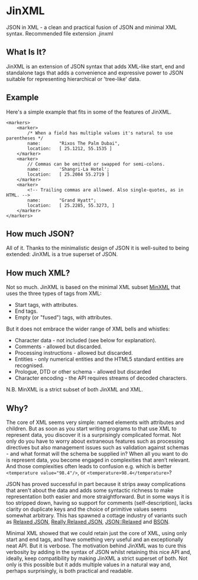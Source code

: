 # JinXML

JSON in XML - a clean and practical fusion of JSON and minimal XML syntax. Recommended file extension .jinxml

## What Is It?

JinXML is an extension of JSON syntax that adds XML-like start, end and standalone tags that adds a convenience and expressive power to JSON suitable for representing hierarchical or 'tree-like' data. 

## Example

Here's a simple example that fits in some of the features of JinXML.
```
<markers> 
    <marker>
        /* When a field has multiple values it's natural to use parentheses */
        name:       "Rixos The Palm Dubai",
        location:   [ 25.1212, 55.1535 ]
    </marker>
    <marker>
        // Commas can be omitted or swapped for semi-colons. 
        name:       'Shangri-La Hotel';
        location:   [ 25.2084 55.2719 ]
    </marker>
    <marker>
        <!-- Trailing commas are allowed. Also single-quotes, as in HTML. -->
        name:       "Grand Hyatt";
        location:   [ 25.2285, 55.3273, ]
    </marker>
</markers>
```

## How much JSON?

All of it. Thanks to the minimalistic design of JSON it is well-suited to being extended: JinXML is a true superset of JSON.

## How much XML?

Not so much. JinXML is based on the minimal XML subset [MinXML](https://github.com/sfkleach/MinXML) that uses the three types of tags from XML:

* Start tags, with attributes.
* End tags.
* Empty (or "fused") tags, with attributes.

But it does not embrace the wider range of XML bells and whistles:

* Character data - not included (see below for explanation).
* Comments - allowed but discarded.
* Processing instructions - allowed but discarded.
* Entities - only numerical entities and the HTML5 standard entities are recognised.
* Prologue, DTD or other schema - allowed but discarded
* Character encoding - the API requires streams of decoded characters.

N.B. MinXML is a strict subset of both JinXML and XML.

## Why?

The core of XML seems very simple: named elements with attributes and children. But as soon as you start writing programs to that use XML to represent data, you discover it is a surprisingly complicated format. Not only do you have to worry about extraneous features such as processing directives but also management issues such as validation against schemas -  and what format will the schema be supplied in? When all you want to do is represent data, you become engaged in complexities that aren’t relevant. And those complexities often leads to confusion e.g. which is better ```<temperature value="98.4"/>```, or ```<temperature>98.4</temperature>```?

JSON has proved successful in part because it strips away complications that aren't about the data and adds some syntactic richness to make representation both easier and more straightforward. But in some ways it is too stripped down, having so support for comments (self-description), lacks clarity on duplicate keys and the choice of primitive values seems somewhat arbitrary. This has spawned a cottage industry of variants such as [Relaxed JSON](http://www.relaxedjson.org/), [Really Relaxed JSON](https://www.npmjs.com/package/really-relaxed-json), [JSON::Relaxed](https://metacpan.org/pod/JSON::Relaxed) and [BSON](http://bsonspec.org/).

Minimal XML showed that we could retain just the core of XML, using only start and end tags, and have something very useful and an exceptionally neat API. But it is verbose. The motivation behind JinXML was to cure this verbosity by adding in the syntax of JSON whilst retaining this nice API and, ideally, keep compatibility by making JinXML a strict superset of both. Not only is this possible but it adds multiple values in a natural way and, perhaps surprisingly, is both practical and readable.



